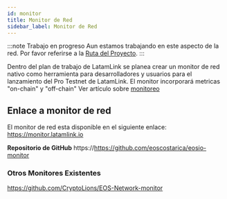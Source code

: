```yaml
---
id: monitor
title: Monitor de Red
sidebar_label: Monitor de Red
---
```


:::note Trabajo en progreso
Aun estamos trabajando en este aspecto de la red. Por favor referirse a la [Ruta del Proyecto](../testnet/roadmap).
:::

Dentro del plan de trabajo de LatamLink se planea crear un monitor de red nativo como herramienta para desarrolladores y usuarios para el lanzamiento del Pro Testnet de LatamLink. El monitor incorporará metricas "on-chain" y "off-chain"  Ver artículo sobre [monitoreo](../testnet/monitoreo)

## Enlace a monitor de red

El monitor de red esta disponible en el siguiente enlace: https://monitor.latamlink.io

**Repositorio de GitHub** https://https://github.com/eoscostarica/eosio-monitor
 

### Otros Monitores Existentes 

https://github.com/CryptoLions/EOS-Network-monitor




